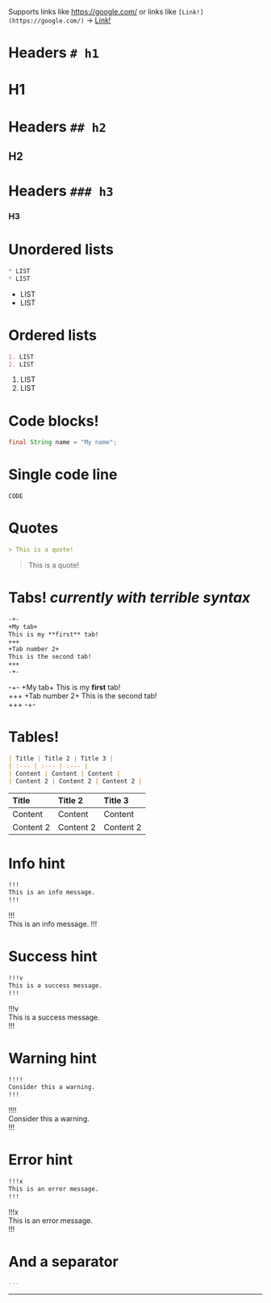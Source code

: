 Supports links like https://google.com/ or links like `[Link!](https://google.com/)` -> [Link!](https://google.com/)

# Headers `# h1`

# H1

# Headers `## h2`

## H2

# Headers `### h3`

### H3

# Unordered lists
```md
* LIST  
* LIST
```

* LIST
* LIST

# Ordered lists
```md
1. LIST  
2. LIST
```

1. LIST
2. LIST

# Code blocks!

```java
final String name = "My name";
```

# Single code line

`CODE`

# Quotes

```md
> This is a quote!
```

> This is a quote!

# Tabs! *currently with terrible syntax*

```md
-+-
+My tab+
This is my **first** tab!  
+++
+Tab number 2+
This is the second tab!  
+++
-+-
```

-+-
+My tab+
This is my **first** tab!  
+++
+Tab number 2+
This is the second tab!  
+++
-+-

# Tables!

```md
| Title | Title 2 | Title 3 |
| :--- | :--- | :--- |
| Content | Content | Content |
| Content 2 | Content 2 | Content 2 |
```

| Title | Title 2 | Title 3 |
| :--- | :--- | :--- |
| Content | Content | Content |
| Content 2 | Content 2 | Content 2 |

# Info hint

```md
!!!  
This is an info message.
!!!  
```

!!!  
This is an info message.
!!!

# Success hint

```md
!!!v  
This is a success message.  
!!!
```

!!!v  
This is a success message.  
!!!

# Warning hint

```md
!!!!  
Consider this a warning.  
!!!
```

!!!!  
Consider this a warning.  
!!!

# Error hint

```md
!!!x  
This is an error message.  
!!!
```

!!!x  
This is an error message.  
!!!

# And a separator

```md
---
```

---
